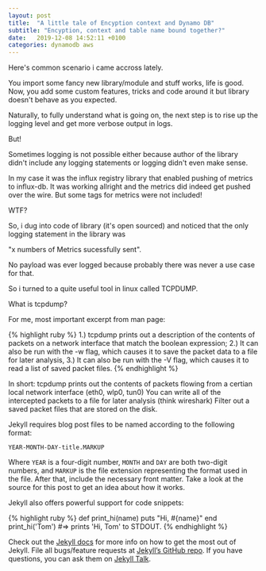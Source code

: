 ```yaml
---
layout: post
title:  "A little tale of Encyption context and Dynamo DB"
subtitle: "Encyption, context and table name bound together?"
date:   2019-12-08 14:52:11 +0100
categories: dynamodb aws
---
```

Here's common scenario i came accross lately.

You import some fancy new library/module and stuff works, life is good. 
Now, you add some custom features, tricks and code around it but library doesn't behave as you expected. 

Naturally, to fully understand what is going on, the next step is to rise up the logging level and get more verbose output in logs. 

But! 

Sometimes logging is not possible either because author of the library didn't include any logging statements or logging didn't even make sense.    

In my case it was the influx registry library that enabled pushing of metrics to influx-db.
It was working allright and the metrics did indeed get pushed over the wire. But some tags for metrics were not included!

WTF?

So, i dug into code of library (it's open sourced) and noticed that the only logging statement in the library was

"x numbers of Metrics sucessfully sent". 

No payload was ever logged because probably there was never a use case for that. 

So i turned to a quite useful tool in linux called TCPDUMP. 

What is tcpdump? 

For me, most important excerpt from man page:

{% highlight ruby %}
1.) tcpdump  prints  out  a  description  of the contents of packets on a network interface that match the boolean expression; 
2.) It can also be run with the -w flag, which causes it to save the packet data to a file for later analysis,
3.) It can also be run with the -V flag, which causes it to read a list of saved packet files.
{% endhighlight %}

In short: 
tcpdump prints out the contents of packets flowing from a certian local network interface (eth0, wlp0, tun0) 
You can write all of the intercepted packets to a file for later analysis (think wireshark)
Filter out a saved packet files that are stored on the disk.


Jekyll requires blog post files to be named according to the following format:

`YEAR-MONTH-DAY-title.MARKUP`

Where `YEAR` is a four-digit number, `MONTH` and `DAY` are both two-digit numbers, and `MARKUP` is the file extension representing the format used in the file. After that, include the necessary front matter. Take a look at the source for this post to get an idea about how it works.

Jekyll also offers powerful support for code snippets:

{% highlight ruby %}
def print_hi(name)
  puts "Hi, #{name}"
end
print_hi('Tom')
#=> prints 'Hi, Tom' to STDOUT.
{% endhighlight %}

Check out the [Jekyll docs][jekyll-docs] for more info on how to get the most out of Jekyll. File all bugs/feature requests at [Jekyll’s GitHub repo][jekyll-gh]. If you have questions, you can ask them on [Jekyll Talk][jekyll-talk].

[jekyll-docs]: https://jekyllrb.com/docs/home
[jekyll-gh]:   https://github.com/jekyll/jekyll
[jekyll-talk]: https://talk.jekyllrb.com/
